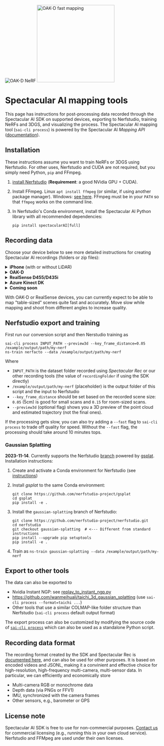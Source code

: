 

![OAK-D NeRF](https://spectacularai.github.io/docs/gif/oak-d-nerf.gif)
<img height="253" alt="OAK-D fast mapping" src="https://spectacularai.github.io/docs/png/oak-d-fast-mapping.png">

# Spectacular AI mapping tools

This page has instructions for post-processing data recorded through the Spectacular AI SDK on supported devices, exporting to Nerfstudio, training NeRFs and 3DGS, and visualizing the process. The Spectacular AI mapping tool (`sai-cli process`) is powered by the Spectacular AI _Mapping API_ 
([documentation](https://spectacularai.github.io/docs/sdk/python/latest/#module-spectacularAI.mapping)).

## Installation

These instructions assume you want to train NeRFs or 3DGS using Nerfstudio. For other uses, Nerfstudio and CUDA are not required, but you simply need Python, `pip` and FFmpeg.

 1. [install Nerfstudio](https://github.com/nerfstudio-project/nerfstudio#1-installation-setup-the-environment) (**Requirement**: a good NVidia GPU + CUDA).
 2. Install FFmpeg. Linux `apt install ffmpeg` (or similar, if using another package manager). Windows: [see here](https://www.editframe.com/guides/how-to-install-and-start-using-ffmpeg-in-under-10-minutes). FFmpeg must be in your `PATH` so that `ffmpeg` works on the command line.
 3. In Nerfstudio's Conda environment, install the Spectacular AI Python library with all recommended dependencies:

        pip install spectacularAI[full]

## Recording data

Choose your device below to see more detailed instructions for creating Spectacular AI recordings (folders or zip files):

<details><summary><b>iPhone</b> (with or without LiDAR)</summary><p>
   
 1. Download [Spectacular Rec](https://apps.apple.com/us/app/spectacular-rec/id6473188128) from App Store.
 2. See our [instruction video on YouTube](https://youtu.be/d77u-E96VVw) on how to create recording files and transfer them to your computer.

</p></details>

<details><summary><b>OAK-D</b></summary><p>

 1. Plug in the OAK-D to your laptop (or directly the computer with the heavy GPU)
 2. Run `sai-cli record oak --no_feature_tracker --resolution=800p`.

If the above settings cause issues, try running `sai-cli record oak` instead. Coming soon: 🌈 colors.

</p></details>

<details><summary><b>RealSense D455/D435i</b></summary><p>
See the <i>Recording data</i> item under the <a href="https://github.com/SpectacularAI/sdk-examples/tree/main/cpp/realsense#quick-start">RealSense example folder</a>

</p></details>

<details><summary><b>Azure Kinect DK</b></summary><p>

Download our binary recorder [here](https://github.com/SpectacularAI/sdk/releases/download/v1.24.0/spectacularAI_k4aPlugin_cpp_non-commercial_1.24.0.zip) and see the README within for recording instructions.

</p></details>

<details><summary><b>Coming soon</b></summary><p>

 * Android phones
 * Orbbec Femto

</p></details>

With OAK-D or RealSense devices, you can currently expect to be able to map "table-sized" scenes
quite fast and accurately. Move slow while mapping and shoot from different angles to increase quality.

## Nerfstudio export and training

First run our conversion script and then Nerstudio training as

    sai-cli process INPUT_PATH --preview3d --key_frame_distance=0.05 /example/output/path/my-nerf
    ns-train nerfacto --data /example/output/path/my-nerf

Where

 * `INPUT_PATH` is the dataset folder recorded using _Spectacular Rec_ or our other recording tools (the value of `recordingFolder` if using the SDK directly)
 * `/example/output/path/my-nerf` (placeholder) is the output folder of this script and the input to Nerfstudio
 * `--key_frame_distance` should be set based on the recorded scene size: `0.05` (5cm) is good for small scans and `0.15` for room-sized scans.
 * `--preview3d` (optional flag) shows you a 3D preview of the point cloud and estimated trajectory (not the final ones).

If the processing gets slow, you can also try adding a `--fast` flag to `sai-cli process` to trade off quality for speed.
Without the `--fast` flag, the processing should take around 10 minutes tops.

### Gaussian Splatting

**2023-11-14**. Currently supports the Nerfstudio [branch](https://github.com/nerfstudio-project/nerfstudio/pull/2521) powered by [gsplat](https://github.com/nerfstudio-project/gsplat).
Installation instructions: 

 1. Create and activate a Conda environment for Nerfstudio (see [instructions](https://github.com/nerfstudio-project/nerfstudio#create-environment))
 2. Install _gsplat_ to the same Conda environment:
    
        git clone https://github.com/nerfstudio-project/gsplat
        cd gsplat
        pip install -e .
    
 4. Install the `gaussian-splatting` branch of Nerfstudio:
    
        git clone https://github.com/nerfstudio-project/nerfstudio.git
        cd nerfstudio
        git checkout gaussian-splatting  # <--- Different from standard instructions
        pip install --upgrade pip setuptools
        pip install -e .

 5. Train as `ns-train gaussian-splatting --data /example/output/path/my-nerf`

## Export to other tools

The data can also be exported to 

 * Nvidia Instant NGP: see [replay_to_instant_ngp.py](./replay_to_instant_ngp.py)
 * https://github.com/wanmeihuali/taichi_3d_gaussian_splatting (use `sai-cli process --format=taichi ...`)
 * Other tools that use a similar COLMAP-like folder structure than Nerfstudio (`sai-cli process` default output format)

The export process can also be customized by modifying the source code of [`sai-cli process`](https://github.com/SpectacularAI/sdk/blob/main/python/cli/process/process.py)
which can also be used as a standalone Python script.

## Recording data format

The recording format created by the SDK and Spectacular Rec is [documented here](https://github.com/SpectacularAI/vio_benchmark/blob/main/DATA_FORMAT.md),
and can also be used for other purposes. It is based on encoded videos and JSONL, making it a convinient and effective choice for high-resolution, high-frequency multi-camera, multi-sensor data.
In particular, we can efficiently and economically store

 * Multi-camera RGB or monochrome data
 * Depth data (via PNGs or FFV1)
 * IMU, synchronized with the camera frames
 * Other sensors, e.g., barometer or GPS

## License note

Spectacular AI SDK is free to use for non-commercial purposes. [Contact us](https://www.spectacularai.com/#contact) for commercial licensing (e.g., running this in your own cloud service).
Nerfstudio and FFMpeg are used under their own licenses.

